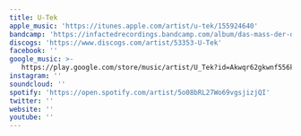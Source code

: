 ```yaml
---
title: U-Tek
apple_music: 'https://itunes.apple.com/artist/u-tek/155924640'
bandcamp: 'https://infactedrecordings.bandcamp.com/album/das-mass-der-dinge'
discogs: 'https://www.discogs.com/artist/53353-U-Tek'
facebook: ''
google_music: >-
   https://play.google.com/store/music/artist/U_Tek?id=Akwqr62gkwnf556kv2nge2ngg6u
instagram: ''
soundcloud: ''
spotify: 'https://open.spotify.com/artist/5o08bRL27Wo69vgsjizjQI'
twitter: ''
website: ''
youtube: ''
---
```

